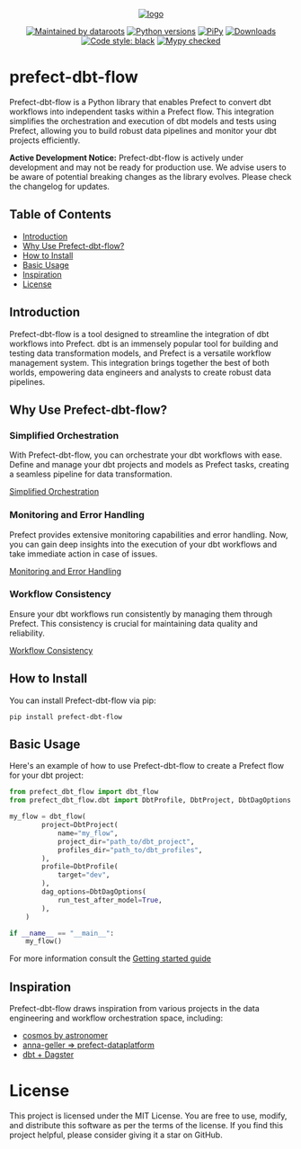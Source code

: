 <p align="center">
  <a href="https://datarootsio.github.io/prefect-dbt-flow"><img alt="logo" src="https://dataroots.io/assets/logo/logo-rainbow.png"></a>
</p>
<p align="center">
  <a href="https://dataroots.io"><img alt="Maintained by dataroots" src="https://dataroots.io/maintained-rnd.svg" /></a>
  <a href="https://pypi.org/project/prefect-dbt-flow/"><img alt="Python versions" src="https://img.shields.io/pypi/pyversions/prefect-dbt-flow" /></a>
  <a href="https://pypi.org/project/prefect-dbt-flow/"><img alt="PiPy" src="https://img.shields.io/pypi/v/prefect-dbt-flow" /></a>
  <a href="https://pepy.tech/project/prefect-dbt-flow"><img alt="Downloads" src="https://pepy.tech/badge/prefect-dbt-flow" /></a>
  <a href="https://github.com/psf/black"><img alt="Code style: black" src="https://img.shields.io/badge/code%20style-black-000000.svg" /></a>
  <a href="http://mypy-lang.org/"><img alt="Mypy checked" src="https://img.shields.io/badge/mypy-checked-1f5082.svg" /></a>
</p>

# prefect-dbt-flow
Prefect-dbt-flow is a Python library that enables Prefect to convert dbt workflows into independent tasks within a Prefect flow. This integration simplifies the orchestration and execution of dbt models and tests using Prefect, allowing you to build robust data pipelines and monitor your dbt projects efficiently.

**Active Development Notice:** Prefect-dbt-flow is actively under development and may not be ready for production use. We advise users to be aware of potential breaking changes as the library evolves. Please check the changelog for updates.

## Table of Contents
- [Introduction](#introduction)
- [Why Use Prefect-dbt-flow?](#why-use-prefect-dbt-flow)
- [How to Install](#how-to-install)
- [Basic Usage](#basic-usage)
- [Inspiration](#inspiration)
- [License](#license)

## Introduction
Prefect-dbt-flow is a tool designed to streamline the integration of dbt workflows into Prefect. dbt is an immensely popular tool for building and testing data transformation models, and Prefect is a versatile workflow management system. This integration brings together the best of both worlds, empowering data engineers and analysts to create robust data pipelines.

## Why Use Prefect-dbt-flow?
### Simplified Orchestration
With Prefect-dbt-flow, you can orchestrate your dbt workflows with ease. Define and manage your dbt projects and models as Prefect tasks, creating a seamless pipeline for data transformation.

[Simplified Orchestration]()

### Monitoring and Error Handling
Prefect provides extensive monitoring capabilities and error handling. Now, you can gain deep insights into the execution of your dbt workflows and take immediate action in case of issues.

[Monitoring and Error Handling]()

### Workflow Consistency
Ensure your dbt workflows run consistently by managing them through Prefect. This consistency is crucial for maintaining data quality and reliability.

[Workflow Consistency]()

## How to Install
You can install Prefect-dbt-flow via pip:
```shell
pip install prefect-dbt-flow
```
## Basic Usage
Here's an example of how to use Prefect-dbt-flow to create a Prefect flow for your dbt project:
```python
from prefect_dbt_flow import dbt_flow
from prefect_dbt_flow.dbt import DbtProfile, DbtProject, DbtDagOptions

my_flow = dbt_flow(
        project=DbtProject(
            name="my_flow",
            project_dir="path_to/dbt_project",
            profiles_dir="path_to/dbt_profiles",
        ),
        profile=DbtProfile(
            target="dev",
        ),
        dag_options=DbtDagOptions(
            run_test_after_model=True,
        ),
    )

if __name__ == "__main__":
    my_flow()
```
For more information consult the [Getting started guide](GETTING_STARTED.md)

## Inspiration
Prefect-dbt-flow draws inspiration from various projects in the data engineering and workflow orchestration space, including:
- [cosmos by astronomer](https://github.com/astronomer/astronomer-cosmos)
- [anna-geller => prefect-dataplatform](https://github.com/anna-geller/prefect-dataplatform)
- [dbt + Dagster](https://docs.dagster.io/integrations/dbt)

# License
This project is licensed under the MIT License. You are free to use, modify, and distribute this software as per the terms of the license. If you find this project helpful, please consider giving it a star on GitHub.